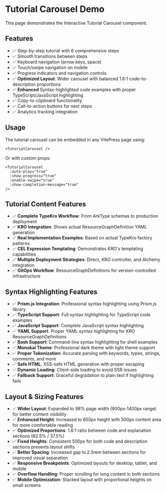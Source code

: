 # Tutorial Carousel Demo

This page demonstrates the Interactive Tutorial Carousel component.

<TutorialCarousel />

## Features

- ✅ Step-by-step tutorial with 6 comprehensive steps
- ✅ Smooth transitions between steps
- ✅ Keyboard navigation (arrow keys, space)
- ✅ Touch/swipe navigation on mobile
- ✅ Progress indicators and navigation controls
- ✅ **Optimized Layout**: Wider carousel with balanced 1.6:1 code-to-description proportions
- ✅ **Enhanced** Syntax-highlighted code examples with proper TypeScript/JavaScript highlighting
- ✅ Copy-to-clipboard functionality
- ✅ Call-to-action buttons for next steps
- ✅ Analytics tracking integration

## Usage

The tutorial carousel can be embedded in any VitePress page using:

```vue
<TutorialCarousel />
```

Or with custom props:

```vue
<TutorialCarousel 
  :auto-play="true"
  :show-progress="true"
  :enable-swipe="true"
  :show-completion-message="true"
/>
```

## Tutorial Content Features

- ✅ **Complete TypeKro Workflow**: From ArkType schemas to production deployment
- ✅ **KRO Integration**: Shows actual ResourceGraphDefinition YAML generation
- ✅ **Real Implementation Examples**: Based on actual TypeKro factory patterns
- ✅ **CEL Expression Templating**: Demonstrates KRO's templating capabilities
- ✅ **Multiple Deployment Strategies**: Direct, KRO controller, and Alchemy integration
- ✅ **GitOps Workflow**: ResourceGraphDefinitions for version-controlled infrastructure

## Syntax Highlighting Features

- ✅ **Prism.js Integration**: Professional syntax highlighting using Prism.js library
- ✅ **TypeScript Support**: Full syntax highlighting for TypeScript code examples
- ✅ **JavaScript Support**: Complete JavaScript syntax highlighting
- ✅ **YAML Support**: Proper YAML syntax highlighting for KRO ResourceGraphDefinitions
- ✅ **Bash Support**: Command-line syntax highlighting for shell examples
- ✅ **Monokai Theme**: Professional dark theme with light theme support
- ✅ **Proper Tokenization**: Accurate parsing with keywords, types, strings, comments, and more
- ✅ **Safe HTML**: XSS-safe HTML generation with proper escaping
- ✅ **Dynamic Loading**: Client-side loading to avoid SSR issues
- ✅ **Fallback Support**: Graceful degradation to plain text if highlighting fails

## Layout & Sizing Features

- ✅ **Wider Layout**: Expanded to 98% page width (900px-1400px range) for better content visibility
- ✅ **Enhanced Height**: Increased to 650px height with 500px content area for more comfortable reading
- ✅ **Optimized Proportions**: 1.6:1 ratio between code and explanation sections (62.5% / 37.5%)
- ✅ **Fixed Heights**: Consistent 500px for both code and description sections prevents layout shifts
- ✅ **Better Spacing**: Increased gap to 2.5rem between sections for improved visual separation
- ✅ **Responsive Breakpoints**: Optimized layouts for desktop, tablet, and mobile
- ✅ **Overflow Handling**: Proper scrolling for long content in both sections
- ✅ **Mobile Optimization**: Stacked layout with proportional heights on small screens